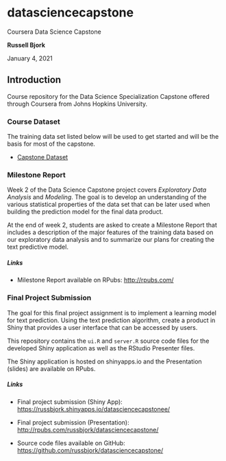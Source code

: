 # datasciencecapstone
Coursera Data Science Capstone  

**Russell Bjork**

January 4, 2021

## Introduction

Course repository for the Data Science Specialization Capstone offered
through Coursera from Johns Hopkins University.

### Course Dataset

The training data set listed below will be used to get started and will be the
basis for most of the capstone.

* [Capstone Dataset](https://d396qusza40orc.cloudfront.net/dsscapstone/dataset/Coursera-SwiftKey.zip)

### Milestone Report

Week 2 of the Data Science Capstone project covers *Exploratory Data Analysis*
and *Modeling*. The goal is to develop an understanding of the various
statistical properties of the data set that can be later used when building the
prediction model for the final data product.

At the end of week 2, students are asked to create a Milestone Report that
includes a description of the major features of the training data based on our
exploratory data analysis and to summarize our plans for creating the text
predictive model.

##### Links

* Milestone Report available on RPubs: <a target="_blank"  href="http://rpubs.com/">http://rpubs.com/</a>

### Final Project Submission

The goal for this final project assignment is to implement a learning model for
text prediction. Using the text prediction algorithm, create a product in Shiny
that provides a user interface that can be accessed by users.

This repository contains the `ui.R` and `server.R` source code files for the
developed Shiny application as well as the RStudio Presenter files.

The Shiny application is hosted on shinyapps.io and the Presentation (slides)
are available on RPubs.

##### Links

* Final project submission (Shiny App): <a target="_blank"  href="https://russbjork.shinyapps.io/datasciencecapstone/">https://russbjork.shinyapps.io/datasciencecapstonee/</a>

* Final project submission (Presentation): <a target="_blank"  href="http://rpubs.com/russbjork/datasciencecapstone">http://rpubs.com/russbjork/datasciencecapstone/</a>

* Source code files available on GitHub: <a target="_blank"   href="https://github.com/russbjork/datasciencecapstone/">https://github.com/russbjork/datasciencecapstone/</a>
